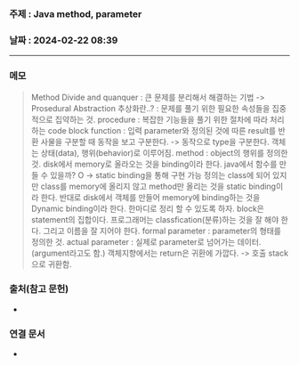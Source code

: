 ### 주제 : Java method, parameter

### 날짜 : 2024-02-22 08:39
----
### 메모
> Method
> Divide and quanquer : 큰 문제를 분리해서 해결하는 기법 -> Prosedural Abstraction
> 추상화란..? : 문제를 풀기 위한 필요한 속성들을 집중적으로 집약하는 것.
> procedure : 복잡한 기능들을 풀기 위한 절차에 따라 처리하는 code block
> function : 입력 parameter와 정의된 것에 따른 result를 반환
> 사물을 구분할 때 동작을 보고 구분한다. -> 동작으로 type을 구분한다.
> 객체는 상태(data), 행위(behavior)로 이루어짐.
> method : object의 행위를 정의한 것.
> disk에서 memory로 올라오는 것을 binding이라 한다.
> java에서 함수를 만들 수 있을까? O -> static binding을 통해 구현 가능
> 정의는 class에 되어 있지만 class를 memory에 올리지 않고 method만 올리는 것을 static binding이라 한다. 
> 반대로 disk에서 객체를 만들어 memory에 binding하는 것을 Dynamic binding이라 한다.
> 한마디로 정리 할 수 있도록 하자.
> block은 statement의 집합이다.
> 프로그래머는 classfication(분류)하는 것을 잘 해야 한다. 그리고 이름을 잘 지어야 한다.
> formal parameter : parameter의 형태를 정의한 것.
> actual parameter : 실제로 parameter로 넘어가는 데이터. (argument라고도 함.)
> 객체지향에서는 return은 귀환에 가깝다. -> 호출 stack으로 귀환함.
> 
### 출처(참고 문헌)  
- 

### 연결 문서
- 
